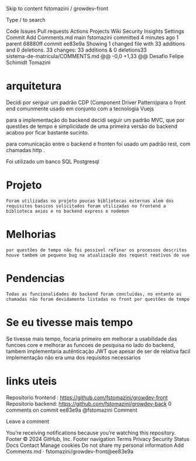 Skip to content
fstomazini
/
growdev-front

Type / to search

Code
Issues
Pull requests
Actions
Projects
Wiki
Security
Insights
Settings
Commit
Add Comments.md
 main
fstomazini committed 4 minutes ago 
1 parent 68880ff
commit ee83e9a
Showing 1 changed file with 33 additions and 0 deletions.
 33 changes: 33 additions & 0 deletions33  
sistema-de-matricula/COMMENTS.md
@@ -0,0 +1,33 @@
Desafio Felipe Schimidt Tomazini


# arquitetura 

Decidi por serguir um padrão CDP (Component Driver Pattern)para o front end comunmente usado em conjunto com a tecnologia Vuejs

para a implementação do backend decidi seguir um padrão MVC, que por questões de tempo e simplicidade de uma primeira versão do backend acabou por ficar bastante sucinto.

para comunicação entre o backend e fronten foi usado um padrão rest, com chamadas http .

Foi utilizado um banco SQL Postgresql

# Projeto
    Foram utilizadas no projeto poucas bibliotecas externas alem dos requisitos basicos solicitados foram utilizadas no frontend a biblioteca axios e no backend express e nodemon

 # Melhorias

    por questões de tempo não foi possivel refinar os processos descritos
    houve tambem um pequeno bug na atualização dos request reativos do vue

# Pendencias 

    Todas as funcionalidades do backend foram concluidas, no entanto as chamadas não foram devidamente listadas no front por questões de tempo

# Se eu tivesse mais tempo

Se tivesse mais tempo, focaria primeiro em melhorar a usabilidade das funcoes core e melhorar as funcoes de pesquisa no lado do backend, tambem implementaria autênticação JWT que apesar de ser de relativa facil implementação não era uma dos requisitos necessarios

# links uteis 

Repositorio frontend : https://github.com/fstomazini/growdev-front
Repositorio backend: https://github.com/fstomazini/growdev-back
0 comments on commit ee83e9a
@fstomazini
Comment
 
Leave a comment
 
 You’re receiving notifications because you’re watching this repository.
Footer
© 2024 GitHub, Inc.
Footer navigation
Terms
Privacy
Security
Status
Docs
Contact
Manage cookies
Do not share my personal information
Add Comments.md · fstomazini/growdev-front@ee83e9a 
